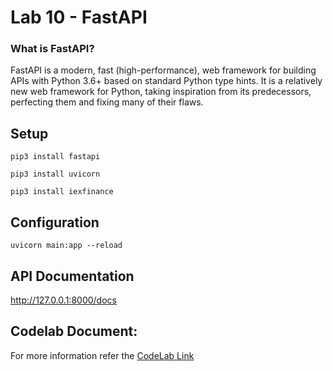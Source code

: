# Lab 10 - FastAPI

### What is FastAPI?

FastAPI is a modern, fast (high-performance), web framework for building APIs with Python 3.6+ based on standard Python type hints. It is a relatively new web framework for Python, taking inspiration from its predecessors, perfecting them and fixing many of their flaws. 

## Setup
```pip3 install fastapi``` 

```pip3 install uvicorn``` 

```pip3 install iexfinance```    

## Configuration
```uvicorn main:app --reload```   

## API Documentation  
http://127.0.0.1:8000/docs


## Codelab Document:
For more information refer the [CodeLab Link](https://codelabs-preview.appspot.com/?file_id=1pxjqXZ1PQl8ArkoUy3UpKr0c86JHALNXvg7psAI_lYI#0)
